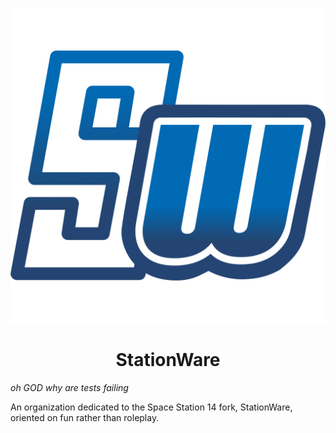 <p align="center"><img src="https://raw.githubusercontent.com/StationWare/.github/main/profile/icon.svg" max-width="128"/></p>

<h1 align="center">StationWare</h1>
<i>oh GOD why are tests failing</i><br>

An organization dedicated to the Space Station 14 fork, StationWare, oriented on fun rather than roleplay.
